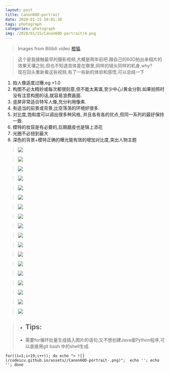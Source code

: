 ```yaml
---
layout: post
title: Canon60D-portrait
date: 2020-01-15 10:01:38
tags: photograph
categories: photograph
img: /2020/01/15/Canon60D-portrait/4.png
---
```


> Images from Bilibili video [橙猫](https://www.bilibili.com/video/av22703778?from=search&seid=5356229483871099513).

> 这个是我接触最早的摄影视频,大概是两年前吧.跟自己的60D拍出来相片的效果天壤之别,但也不知道具体差在哪里,同样的镜头同样的机身,why?  
> 现在回头重新看这些视频,有了一些新的体验和感悟,可以总结一下
 1. 拍人像适度过曝,eg.+1.0
 2. 构图不必太精妙或每次都很刻意,但不能太离谱,至少中心/黄金分割.如果拍照时没有注意构图的话,就容易浪费画面.
 3. 竖屏非常适合特写人像,充分利用像素.
 4. 有适当的前景或背景,比空荡荡的环境好很多.
 5. 对比度,饱和度可以调出很多种风格, 并且各有各的优点,但同一系列的最好保持一致.
 6. 模特的妆容是有必要的,后期磨皮也是锦上添花
 7. 光圈不必扭到最大
 8. 深色的背景+模特正确的曝光能有效的增加对比度,突出人物主题


> ![](/codeicu.github.io/assets//Canon60D-portrait/1.png)


> ![](/codeicu.github.io/assets//Canon60D-portrait/2.png)


> ![](/codeicu.github.io/assets//Canon60D-portrait/3.png)


> ![](/codeicu.github.io/assets//Canon60D-portrait/4.png)


> ![](/codeicu.github.io/assets//Canon60D-portrait/5.png)


> ![](/codeicu.github.io/assets//Canon60D-portrait/6.png)


> ![](/codeicu.github.io/assets//Canon60D-portrait/7.png)


> ![](/codeicu.github.io/assets//Canon60D-portrait/8.png)


> ![](/codeicu.github.io/assets//Canon60D-portrait/9.png)


> ![](/codeicu.github.io/assets//Canon60D-portrait/10.png)


> ![](/codeicu.github.io/assets//Canon60D-portrait/11.png)


> ![](/codeicu.github.io/assets//Canon60D-portrait/12.png)


> ![](/codeicu.github.io/assets//Canon60D-portrait/13.png)


> ![](/codeicu.github.io/assets//Canon60D-portrait/14.png)


> ![](/codeicu.github.io/assets//Canon60D-portrait/15.png)


> ![](/codeicu.github.io/assets//Canon60D-portrait/16.png)


> ![](/codeicu.github.io/assets//Canon60D-portrait/17.png)


> ![](/codeicu.github.io/assets//Canon60D-portrait/18.png)


>- ## Tips: 
>- 需要for循环批量生成插入图片的语句,又不想创建Java或Python程序,可以直接用git bash 中的shell生成.

`for((i=1;i<19;i++)); do echo "> ![](/codeicu.github.io/assets//Canon60D-portrait-.png)";  echo ''; echo ''; done`

